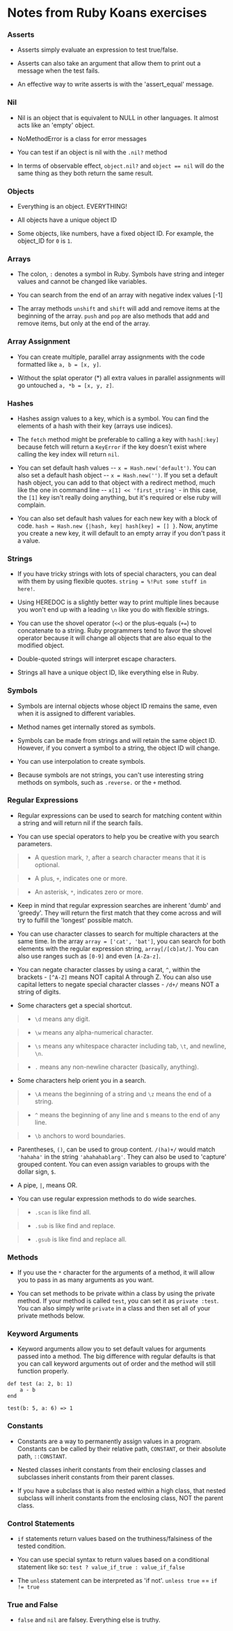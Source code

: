 # Notes from Ruby Koans exercises

### Asserts

* Asserts simply evaluate an expression to test true/false.

* Asserts can also take an argument that allow them to print out a
  message when the test fails.

* An effective way to write asserts is with the 'assert_equal' message.

### Nil

* Nil is an object that is equivalent to NULL in other languages. It almost
  acts like an 'empty' object.
  
* NoMethodError is a class for error messages

* You can test if an object is nil with the `.nil?` method

* In terms of observable effect, `object.nil?` and `object == nil` will
  do the same thing as they both return the same result.

### Objects

* Everything is an object. EVERYTHING!

* All objects have a unique object ID

* Some objects, like numbers, have a fixed object ID.
  For example, the object_ID for `0` is `1`.

### Arrays

* The colon, `:` denotes a symbol in Ruby. Symbols have string and integer 
  values and cannot be changed like variables. 

* You can search from the end of an array with negative index values [-1]

* The array methods `unshift` and `shift` will add and remove items at the
  beginning of the array. `push` and `pop` are also methods that add and
  remove items, but only at the end of the array.

### Array Assignment

* You can create multiple, parallel array assignments with the code
  formatted like `a, b = [x, y]`.
  
* Without the splat operator (*) all extra values in parallel assignments
  will go untouched `a, *b = [x, y, z]`.

### Hashes

* Hashes assign values to a key, which is a symbol. You can find the elements
  of a hash with their key (arrays use indices).

* The `fetch` method might be preferable to calling a key with `hash[:key]`
  because fetch will return a `KeyError` if the key doesn't exist where
  calling the key index will return `nil`.
  
* You can set default hash values -- `x = Hash.new('default')`. You can also
  set a default hash object -- `x = Hash.new('')`. If you set a default hash
  object, you can add to that object with a redirect method, much like the
  one in command line -- `x[1] << 'first_string'` - in this case, the `[1]`
  key isn't really doing anything, but it's required or else ruby will complain.
  
* You can also set default hash values for each new key with a block of code.
  `hash = Hash.new {|hash, key| hash[key] = [] }`. Now, anytime you create a
  new key, it will default to an empty array if you don't pass it a value.

### Strings

* If you have tricky strings with lots of special characters, you can deal with
  them by using flexible quotes. `string = %!Put some stuff in here!`.
  
* Using HEREDOC is a slightly better way to print multiple lines because you
  won't end up with a leading `\n` like you do with flexible strings.
  
* You can use the shovel operator (`<<`) or the plus-equals (`+=`) to concatenate
  to a string. Ruby programmers tend to favor the shovel operator because it will
  change all objects that are also equal to the modified object.

* Double-quoted strings will interpret escape characters.

* Strings all have a unique object ID, like everything else in Ruby.

### Symbols

* Symbols are internal objects whose object ID remains the same, even when it
  is assigned to different variables.
  
* Method names get internally stored as symbols.

* Symbols can be made from strings and will retain the same object ID. However, if
  you convert a symbol to a string, the object ID will change.
  
* You can use interpolation to create symbols.
 
* Because symbols are not strings, you can't use interesting string methods on
  symbols, such as `.reverse.` or the `+` method.

### Regular Expressions

* Regular expressions can be used to search for matching content within a string
  and will return nil if the search fails.
  
* You can use special operators to help you be creative with you search parameters.

> * A question mark, `?`, after a search character means that it is optional.

> * A plus, `+`, indicates one or more.

> * An asterisk, `*`, indicates zero or more.
  
* Keep in mind that regular expression searches are inherent 'dumb' and 'greedy'.
  They will return the first match that they come across and will try to fulfill
  the 'longest' possible match.
  
* You can use character classes to search for multiple characters at the same time.
  In the array `array = ['cat', 'bat']`, you can search for both elements with the
  regular expression string, `array[/[cb]at/]`. You can also use ranges such as 
  `[0-9]` and even `[A-Za-z]`.
  
* You can negate character classes by using a carat, `^`, within the brackets - 
  `[^A-Z]` means NOT capital A through Z. You can also use capital letters to negate
  special character classes - `/d+/` means NOT a string of digits.
  
* Some characters get a special shortcut. 

> * `\d` means any digit.

> * `\w` means any alpha-numerical character.

> * `\s` means any whitespace character including tab, `\t`, and newline, `\n`.
  
> * `.` means any non-newline character (basically, anything).

* Some characters help orient you in a search.

> * `\A` means the beginning of a string and `\z` means the end of a string.

> * `^` means the beginning of any line and `$` means to the end of any line.

> * `\b` anchors to word boundaries.

* Parentheses, `()`, can be used to group content. `/(ha)+/` would match
  `'hahaha'` in the string `'ahahahablarg'`. They can also be used to 
  'capture' grouped content. You can even assign variables to groups with
  the dollar sign, `$`.
  
* A pipe, `|`, means OR.
  
* You can use regular expression methods to do wide searches.
  
> * `.scan` is like find all.

> * `.sub` is like find and replace.

> * `.gsub` is like find and replace all.

### Methods

* If you use the `*` character for the arguments of a method, it will
  allow you to pass in as many arguments as you want.
  
* You can set methods to be private within a class by using the private method.
  If your method is called `test`, you can set it as `private :test`. You can also
  simply write `private` in a class and then set all of your private methods below.

### Keyword Arguments

* Keyword arguments allow you to set default values for arguments passed into a method.
  The big difference with regular defaults is that you can call keyword arguments out
  of order and the method will still function properly.
  
```
def test (a: 2, b: 1)
    a - b
end

test(b: 5, a: 6) => 1
```

### Constants

* Constants are a way to permanently assign values in a program. Constants can be
  called by their relative path, `CONSTANT`, or their absolute path, `::CONSTANT`.
  
* Nested classes inherit constants from their enclosing classes and subclasses
  inherit constants from their parent classes.

* If you have a subclass that is also nested within a high class, that nested subclass
  will inherit constants from the enclosing class, NOT the parent class.

### Control Statements

* `if` statements return values based on the truthiness/falsiness of the tested condition.

* You can use special syntax to return values based on a conditional statement like so:
  `test ? value_if_true : value_if_false`
  
* The `unless` statement can be interpreted as 'if not'. `unless true` == `if != true`

### True and False

* `false` and `nil` are falsey. Everything else is truthy.
